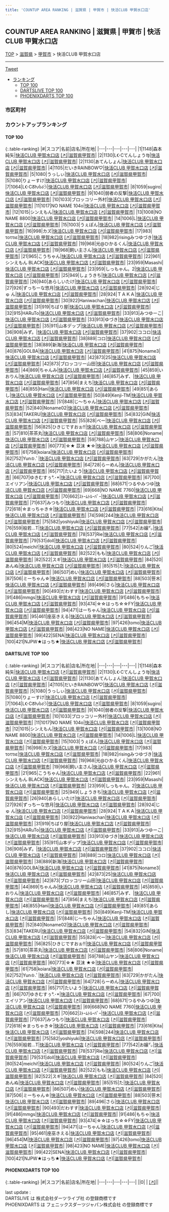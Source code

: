 ```yaml
---
title: 'COUNTUP AREA RANKING | 滋賀県 | 甲賀市 | 快活CLUB 甲賀水口店'
---
```

## COUNTUP AREA RANKING | 滋賀県 | 甲賀市 | 快活CLUB 甲賀水口店

[TOP](/darts/rank/) > [滋賀県](/darts/rank/滋賀県/) > [甲賀市](/darts/rank/滋賀県/甲賀市/) > 快活CLUB 甲賀水口店

___

<a href="https://twitter.com/share?ref_src=twsrc%5Etfw" data-text="COUNTUP AREA RANKING | 滋賀県甲賀市快活CLUB 甲賀水口店" class="twitter-share-button" data-hashtags="DARTSLIVE,PHOENIXDARTS,darts,ダーツ" data-show-count="false">Tweet</a>

* [ランキング](#カウントアップランキング)
    * [TOP 100](#top-100)
    * [DARTSLIVE TOP 100](#dartslive-top-100)
    * [PHOENIXDARTS TOP 100](#phoenixdarts-top-100)

### 市区町村

<ul>

</ul>

### カウントアップランキング

#### TOP 100



{:.table-ranking}
|#|スコア|名前|店名|所在地|
|---|---|---|---|---|
|1|1148|<span class="rank-name-dl">森本 純矢</span>|<a href="/darts/rank/shops/da7310be8f30c87d790ab824ce8730e5.html">快活CLUB 甲賀水口店</a> <a href="https://search.dartslive.com/jp/shop/da7310be8f30c87d790ab824ce8730e5">[↗]</a>|<a href="/darts/rank/滋賀県/甲賀市">滋賀県甲賀市</a>|
|2|1130|<span class="rank-name-dl">L☪Cてんしょう♍</span>|<a href="/darts/rank/shops/da7310be8f30c87d790ab824ce8730e5.html">快活CLUB 甲賀水口店</a> <a href="https://search.dartslive.com/jp/shop/da7310be8f30c87d790ab824ce8730e5">[↗]</a>|<a href="/darts/rank/滋賀県/甲賀市">滋賀県甲賀市</a>|
|2|1130|<span class="rank-name-dl">あてんしょん</span>|<a href="/darts/rank/shops/da7310be8f30c87d790ab824ce8730e5.html">快活CLUB 甲賀水口店</a> <a href="https://search.dartslive.com/jp/shop/da7310be8f30c87d790ab824ce8730e5">[↗]</a>|<a href="/darts/rank/滋賀県/甲賀市">滋賀県甲賀市</a>|
|4|1105|<span class="rank-name-dl">だいきRAINBOW♡</span>|<a href="/darts/rank/shops/da7310be8f30c87d790ab824ce8730e5.html">快活CLUB 甲賀水口店</a> <a href="https://search.dartslive.com/jp/shop/da7310be8f30c87d790ab824ce8730e5">[↗]</a>|<a href="/darts/rank/滋賀県/甲賀市">滋賀県甲賀市</a>|
|5|1080|<span class="rank-name-dl">うっしぃ</span>|<a href="/darts/rank/shops/da7310be8f30c87d790ab824ce8730e5.html">快活CLUB 甲賀水口店</a> <a href="https://search.dartslive.com/jp/shop/da7310be8f30c87d790ab824ce8730e5">[↗]</a>|<a href="/darts/rank/滋賀県/甲賀市">滋賀県甲賀市</a>|
|5|1080|<span class="rank-name-dl">りょーすけ</span>|<a href="/darts/rank/shops/da7310be8f30c87d790ab824ce8730e5.html">快活CLUB 甲賀水口店</a> <a href="https://search.dartslive.com/jp/shop/da7310be8f30c87d790ab824ce8730e5">[↗]</a>|<a href="/darts/rank/滋賀県/甲賀市">滋賀県甲賀市</a>|
|7|1064|<span class="rank-name-dl">L☪Cᘔƕს꒭੭ੇ</span>|<a href="/darts/rank/shops/da7310be8f30c87d790ab824ce8730e5.html">快活CLUB 甲賀水口店</a> <a href="https://search.dartslive.com/jp/shop/da7310be8f30c87d790ab824ce8730e5">[↗]</a>|<a href="/darts/rank/滋賀県/甲賀市">滋賀県甲賀市</a>|
|8|1059|<span class="rank-name-dl">sugiro</span>|<a href="/darts/rank/shops/da7310be8f30c87d790ab824ce8730e5.html">快活CLUB 甲賀水口店</a> <a href="https://search.dartslive.com/jp/shop/da7310be8f30c87d790ab824ce8730e5">[↗]</a>|<a href="/darts/rank/滋賀県/甲賀市">滋賀県甲賀市</a>|
|9|1040|<span class="rank-name-dl">弱者の反撃</span>|<a href="/darts/rank/shops/da7310be8f30c87d790ab824ce8730e5.html">快活CLUB 甲賀水口店</a> <a href="https://search.dartslive.com/jp/shop/da7310be8f30c87d790ab824ce8730e5">[↗]</a>|<a href="/darts/rank/滋賀県/甲賀市">滋賀県甲賀市</a>|
|10|1033|<span class="rank-name-dl">ブロッコリー外村</span>|<a href="/darts/rank/shops/da7310be8f30c87d790ab824ce8730e5.html">快活CLUB 甲賀水口店</a> <a href="https://search.dartslive.com/jp/shop/da7310be8f30c87d790ab824ce8730e5">[↗]</a>|<a href="/darts/rank/滋賀県/甲賀市">滋賀県甲賀市</a>|
|11|1017|<span class="rank-name-dl">NO NAME 104o</span>|<a href="/darts/rank/shops/da7310be8f30c87d790ab824ce8730e5.html">快活CLUB 甲賀水口店</a> <a href="https://search.dartslive.com/jp/shop/da7310be8f30c87d790ab824ce8730e5">[↗]</a>|<a href="/darts/rank/滋賀県/甲賀市">滋賀県甲賀市</a>|
|12|1015|<span class="rank-name-dl">シンえもん</span>|<a href="/darts/rank/shops/da7310be8f30c87d790ab824ce8730e5.html">快活CLUB 甲賀水口店</a> <a href="https://search.dartslive.com/jp/shop/da7310be8f30c87d790ab824ce8730e5">[↗]</a>|<a href="/darts/rank/滋賀県/甲賀市">滋賀県甲賀市</a>|
|13|1008|<span class="rank-name-dl">NO NAME 8800</span>|<a href="/darts/rank/shops/da7310be8f30c87d790ab824ce8730e5.html">快活CLUB 甲賀水口店</a> <a href="https://search.dartslive.com/jp/shop/da7310be8f30c87d790ab824ce8730e5">[↗]</a>|<a href="/darts/rank/滋賀県/甲賀市">滋賀県甲賀市</a>|
|14|1006|<span class="rank-name-dl">L</span>|<a href="/darts/rank/shops/da7310be8f30c87d790ab824ce8730e5.html">快活CLUB 甲賀水口店</a> <a href="https://search.dartslive.com/jp/shop/da7310be8f30c87d790ab824ce8730e5">[↗]</a>|<a href="/darts/rank/滋賀県/甲賀市">滋賀県甲賀市</a>|
|15|1003|<span class="rank-name-dl">うぇぽん</span>|<a href="/darts/rank/shops/da7310be8f30c87d790ab824ce8730e5.html">快活CLUB 甲賀水口店</a> <a href="https://search.dartslive.com/jp/shop/da7310be8f30c87d790ab824ce8730e5">[↗]</a>|<a href="/darts/rank/滋賀県/甲賀市">滋賀県甲賀市</a>|
|16|998|<span class="rank-name-dl">カズ</span>|<a href="/darts/rank/shops/da7310be8f30c87d790ab824ce8730e5.html">快活CLUB 甲賀水口店</a> <a href="https://search.dartslive.com/jp/shop/da7310be8f30c87d790ab824ce8730e5">[↗]</a>|<a href="/darts/rank/滋賀県/甲賀市">滋賀県甲賀市</a>|
|17|983|<span class="rank-name-dl">τοττιε</span>|<a href="/darts/rank/shops/da7310be8f30c87d790ab824ce8730e5.html">快活CLUB 甲賀水口店</a> <a href="https://search.dartslive.com/jp/shop/da7310be8f30c87d790ab824ce8730e5">[↗]</a>|<a href="/darts/rank/滋賀県/甲賀市">滋賀県甲賀市</a>|
|18|982|<span class="rank-name-dl">risingみつゆづき</span>|<a href="/darts/rank/shops/da7310be8f30c87d790ab824ce8730e5.html">快活CLUB 甲賀水口店</a> <a href="https://search.dartslive.com/jp/shop/da7310be8f30c87d790ab824ce8730e5">[↗]</a>|<a href="/darts/rank/滋賀県/甲賀市">滋賀県甲賀市</a>|
|19|968|<span class="rank-name-dl">光@ひかるくん</span>|<a href="/darts/rank/shops/da7310be8f30c87d790ab824ce8730e5.html">快活CLUB 甲賀水口店</a> <a href="https://search.dartslive.com/jp/shop/da7310be8f30c87d790ab824ce8730e5">[↗]</a>|<a href="/darts/rank/滋賀県/甲賀市">滋賀県甲賀市</a>|
|19|968|<span class="rank-name-dl">飼い主さん</span>|<a href="/darts/rank/shops/da7310be8f30c87d790ab824ce8730e5.html">快活CLUB 甲賀水口店</a> <a href="https://search.dartslive.com/jp/shop/da7310be8f30c87d790ab824ce8730e5">[↗]</a>|<a href="/darts/rank/滋賀県/甲賀市">滋賀県甲賀市</a>|
|21|965|<span class="rank-name-dl">こうちゃん</span>|<a href="/darts/rank/shops/da7310be8f30c87d790ab824ce8730e5.html">快活CLUB 甲賀水口店</a> <a href="https://search.dartslive.com/jp/shop/da7310be8f30c87d790ab824ce8730e5">[↗]</a>|<a href="/darts/rank/滋賀県/甲賀市">滋賀県甲賀市</a>|
|22|961|<span class="rank-name-dl">シンえもん BLACK</span>|<a href="/darts/rank/shops/da7310be8f30c87d790ab824ce8730e5.html">快活CLUB 甲賀水口店</a> <a href="https://search.dartslive.com/jp/shop/da7310be8f30c87d790ab824ce8730e5">[↗]</a>|<a href="/darts/rank/滋賀県/甲賀市">滋賀県甲賀市</a>|
|23|959|<span class="rank-name-dl">Masashi</span>|<a href="/darts/rank/shops/da7310be8f30c87d790ab824ce8730e5.html">快活CLUB 甲賀水口店</a> <a href="https://search.dartslive.com/jp/shop/da7310be8f30c87d790ab824ce8730e5">[↗]</a>|<a href="/darts/rank/滋賀県/甲賀市">滋賀県甲賀市</a>|
|23|959|<span class="rank-name-dl">しっもゃん。2</span>|<a href="/darts/rank/shops/da7310be8f30c87d790ab824ce8730e5.html">快活CLUB 甲賀水口店</a> <a href="https://search.dartslive.com/jp/shop/da7310be8f30c87d790ab824ce8730e5">[↗]</a>|<a href="/darts/rank/滋賀県/甲賀市">滋賀県甲賀市</a>|
|25|949|<span class="rank-name-dl">しょうきち</span>|<a href="/darts/rank/shops/da7310be8f30c87d790ab824ce8730e5.html">快活CLUB 甲賀水口店</a> <a href="https://search.dartslive.com/jp/shop/da7310be8f30c87d790ab824ce8730e5">[↗]</a>|<a href="/darts/rank/滋賀県/甲賀市">滋賀県甲賀市</a>|
|26|940|<span class="rank-name-dl">あらしいたけ</span>|<a href="/darts/rank/shops/da7310be8f30c87d790ab824ce8730e5.html">快活CLUB 甲賀水口店</a> <a href="https://search.dartslive.com/jp/shop/da7310be8f30c87d790ab824ce8730e5">[↗]</a>|<a href="/darts/rank/滋賀県/甲賀市">滋賀県甲賀市</a>|
|27|926|<span class="rank-name-dl">ずっちーな悠月</span>|<a href="/darts/rank/shops/da7310be8f30c87d790ab824ce8730e5.html">快活CLUB 甲賀水口店</a> <a href="https://search.dartslive.com/jp/shop/da7310be8f30c87d790ab824ce8730e5">[↗]</a>|<a href="/darts/rank/滋賀県/甲賀市">滋賀県甲賀市</a>|
|28|924|<span class="rank-name-dl">じ ゅ ん</span>|<a href="/darts/rank/shops/da7310be8f30c87d790ab824ce8730e5.html">快活CLUB 甲賀水口店</a> <a href="https://search.dartslive.com/jp/shop/da7310be8f30c87d790ab824ce8730e5">[↗]</a>|<a href="/darts/rank/滋賀県/甲賀市">滋賀県甲賀市</a>|
|28|924|<span class="rank-name-dl">ＴＡＫＡ</span>|<a href="/darts/rank/shops/da7310be8f30c87d790ab824ce8730e5.html">快活CLUB 甲賀水口店</a> <a href="https://search.dartslive.com/jp/shop/da7310be8f30c87d790ab824ce8730e5">[↗]</a>|<a href="/darts/rank/滋賀県/甲賀市">滋賀県甲賀市</a>|
|30|922|<span class="rank-name-dl">Haniwachan</span>|<a href="/darts/rank/shops/da7310be8f30c87d790ab824ce8730e5.html">快活CLUB 甲賀水口店</a> <a href="https://search.dartslive.com/jp/shop/da7310be8f30c87d790ab824ce8730e5">[↗]</a>|<a href="/darts/rank/滋賀県/甲賀市">滋賀県甲賀市</a>|
|31|919|<span class="rank-name-dl">ちばり屋</span>|<a href="/darts/rank/shops/da7310be8f30c87d790ab824ce8730e5.html">快活CLUB 甲賀水口店</a> <a href="https://search.dartslive.com/jp/shop/da7310be8f30c87d790ab824ce8730e5">[↗]</a>|<a href="/darts/rank/滋賀県/甲賀市">滋賀県甲賀市</a>|
|32|915|<span class="rank-name-dl">HARuTo</span>|<a href="/darts/rank/shops/da7310be8f30c87d790ab824ce8730e5.html">快活CLUB 甲賀水口店</a> <a href="https://search.dartslive.com/jp/shop/da7310be8f30c87d790ab824ce8730e5">[↗]</a>|<a href="/darts/rank/滋賀県/甲賀市">滋賀県甲賀市</a>|
|33|913|<span class="rank-name-dl">みつゆーこ</span>|<a href="/darts/rank/shops/da7310be8f30c87d790ab824ce8730e5.html">快活CLUB 甲賀水口店</a> <a href="https://search.dartslive.com/jp/shop/da7310be8f30c87d790ab824ce8730e5">[↗]</a>|<a href="/darts/rank/滋賀県/甲賀市">滋賀県甲賀市</a>|
|33|913|<span class="rank-name-dl">ゆづき</span>|<a href="/darts/rank/shops/da7310be8f30c87d790ab824ce8730e5.html">快活CLUB 甲賀水口店</a> <a href="https://search.dartslive.com/jp/shop/da7310be8f30c87d790ab824ce8730e5">[↗]</a>|<a href="/darts/rank/滋賀県/甲賀市">滋賀県甲賀市</a>|
|35|911|<span class="rank-name-dl">山本デップ</span>|<a href="/darts/rank/shops/da7310be8f30c87d790ab824ce8730e5.html">快活CLUB 甲賀水口店</a> <a href="https://search.dartslive.com/jp/shop/da7310be8f30c87d790ab824ce8730e5">[↗]</a>|<a href="/darts/rank/滋賀県/甲賀市">滋賀県甲賀市</a>|
|36|908|<span class="rank-name-dl">みず。</span>|<a href="/darts/rank/shops/da7310be8f30c87d790ab824ce8730e5.html">快活CLUB 甲賀水口店</a> <a href="https://search.dartslive.com/jp/shop/da7310be8f30c87d790ab824ce8730e5">[↗]</a>|<a href="/darts/rank/滋賀県/甲賀市">滋賀県甲賀市</a>|
|37|902|<span class="rank-name-dl">ココロ</span>|<a href="/darts/rank/shops/da7310be8f30c87d790ab824ce8730e5.html">快活CLUB 甲賀水口店</a> <a href="https://search.dartslive.com/jp/shop/da7310be8f30c87d790ab824ce8730e5">[↗]</a>|<a href="/darts/rank/滋賀県/甲賀市">滋賀県甲賀市</a>|
|38|889|<span class="rank-name-dl">コロ</span>|<a href="/darts/rank/shops/da7310be8f30c87d790ab824ce8730e5.html">快活CLUB 甲賀水口店</a> <a href="https://search.dartslive.com/jp/shop/da7310be8f30c87d790ab824ce8730e5">[↗]</a>|<a href="/darts/rank/滋賀県/甲賀市">滋賀県甲賀市</a>|
|38|889|<span class="rank-name-dl">新海</span>|<a href="/darts/rank/shops/da7310be8f30c87d790ab824ce8730e5.html">快活CLUB 甲賀水口店</a> <a href="https://search.dartslive.com/jp/shop/da7310be8f30c87d790ab824ce8730e5">[↗]</a>|<a href="/darts/rank/滋賀県/甲賀市">滋賀県甲賀市</a>|
|40|876|<span class="rank-name-dl">GOLBA</span>|<a href="/darts/rank/shops/da7310be8f30c87d790ab824ce8730e5.html">快活CLUB 甲賀水口店</a> <a href="https://search.dartslive.com/jp/shop/da7310be8f30c87d790ab824ce8730e5">[↗]</a>|<a href="/darts/rank/滋賀県/甲賀市">滋賀県甲賀市</a>|
|41|875|<span class="rank-name-dl">Noname3</span>|<a href="/darts/rank/shops/da7310be8f30c87d790ab824ce8730e5.html">快活CLUB 甲賀水口店</a> <a href="https://search.dartslive.com/jp/shop/da7310be8f30c87d790ab824ce8730e5">[↗]</a>|<a href="/darts/rank/滋賀県/甲賀市">滋賀県甲賀市</a>|
|42|873|<span class="rank-name-dl">25</span>|<a href="/darts/rank/shops/da7310be8f30c87d790ab824ce8730e5.html">快活CLUB 甲賀水口店</a> <a href="https://search.dartslive.com/jp/shop/da7310be8f30c87d790ab824ce8730e5">[↗]</a>|<a href="/darts/rank/滋賀県/甲賀市">滋賀県甲賀市</a>|
|42|873|<span class="rank-name-dl">ブロッコリー山田</span>|<a href="/darts/rank/shops/da7310be8f30c87d790ab824ce8730e5.html">快活CLUB 甲賀水口店</a> <a href="https://search.dartslive.com/jp/shop/da7310be8f30c87d790ab824ce8730e5">[↗]</a>|<a href="/darts/rank/滋賀県/甲賀市">滋賀県甲賀市</a>|
|44|869|<span class="rank-name-dl">ちゃんみ</span>|<a href="/darts/rank/shops/da7310be8f30c87d790ab824ce8730e5.html">快活CLUB 甲賀水口店</a> <a href="https://search.dartslive.com/jp/shop/da7310be8f30c87d790ab824ce8730e5">[↗]</a>|<a href="/darts/rank/滋賀県/甲賀市">滋賀県甲賀市</a>|
|45|859|<span class="rank-name-dl">いおりん</span>|<a href="/darts/rank/shops/da7310be8f30c87d790ab824ce8730e5.html">快活CLUB 甲賀水口店</a> <a href="https://search.dartslive.com/jp/shop/da7310be8f30c87d790ab824ce8730e5">[↗]</a>|<a href="/darts/rank/滋賀県/甲賀市">滋賀県甲賀市</a>|
|46|857|<span class="rank-name-dl">みず、</span>|<a href="/darts/rank/shops/da7310be8f30c87d790ab824ce8730e5.html">快活CLUB 甲賀水口店</a> <a href="https://search.dartslive.com/jp/shop/da7310be8f30c87d790ab824ce8730e5">[↗]</a>|<a href="/darts/rank/滋賀県/甲賀市">滋賀県甲賀市</a>|
|47|856|<span class="rank-name-dl">まえち</span>|<a href="/darts/rank/shops/da7310be8f30c87d790ab824ce8730e5.html">快活CLUB 甲賀水口店</a> <a href="https://search.dartslive.com/jp/shop/da7310be8f30c87d790ab824ce8730e5">[↗]</a>|<a href="/darts/rank/滋賀県/甲賀市">滋賀県甲賀市</a>|
|48|855|<span class="rank-name-dl">Hani</span>|<a href="/darts/rank/shops/da7310be8f30c87d790ab824ce8730e5.html">快活CLUB 甲賀水口店</a> <a href="https://search.dartslive.com/jp/shop/da7310be8f30c87d790ab824ce8730e5">[↗]</a>|<a href="/darts/rank/滋賀県/甲賀市">滋賀県甲賀市</a>|
|49|851|<span class="rank-name-dl">あらし</span>|<a href="/darts/rank/shops/da7310be8f30c87d790ab824ce8730e5.html">快活CLUB 甲賀水口店</a> <a href="https://search.dartslive.com/jp/shop/da7310be8f30c87d790ab824ce8730e5">[↗]</a>|<a href="/darts/rank/滋賀県/甲賀市">滋賀県甲賀市</a>|
|50|849|<span class="rank-name-dl">Kenji-TM</span>|<a href="/darts/rank/shops/da7310be8f30c87d790ab824ce8730e5.html">快活CLUB 甲賀水口店</a> <a href="https://search.dartslive.com/jp/shop/da7310be8f30c87d790ab824ce8730e5">[↗]</a>|<a href="/darts/rank/滋賀県/甲賀市">滋賀県甲賀市</a>|
|51|848|<span class="rank-name-dl">じ〜ちゃん</span>|<a href="/darts/rank/shops/da7310be8f30c87d790ab824ce8730e5.html">快活CLUB 甲賀水口店</a> <a href="https://search.dartslive.com/jp/shop/da7310be8f30c87d790ab824ce8730e5">[↗]</a>|<a href="/darts/rank/滋賀県/甲賀市">滋賀県甲賀市</a>|
|52|840|<span class="rank-name-dl">Noname02</span>|<a href="/darts/rank/shops/da7310be8f30c87d790ab824ce8730e5.html">快活CLUB 甲賀水口店</a> <a href="https://search.dartslive.com/jp/shop/da7310be8f30c87d790ab824ce8730e5">[↗]</a>|<a href="/darts/rank/滋賀県/甲賀市">滋賀県甲賀市</a>|
|53|834|<span class="rank-name-dl">TAKERU</span>|<a href="/darts/rank/shops/da7310be8f30c87d790ab824ce8730e5.html">快活CLUB 甲賀水口店</a> <a href="https://search.dartslive.com/jp/shop/da7310be8f30c87d790ab824ce8730e5">[↗]</a>|<a href="/darts/rank/滋賀県/甲賀市">滋賀県甲賀市</a>|
|54|832|<span class="rank-name-dl">GiN</span>|<a href="/darts/rank/shops/da7310be8f30c87d790ab824ce8730e5.html">快活CLUB 甲賀水口店</a> <a href="https://search.dartslive.com/jp/shop/da7310be8f30c87d790ab824ce8730e5">[↗]</a>|<a href="/darts/rank/滋賀県/甲賀市">滋賀県甲賀市</a>|
|55|828|<span class="rank-name-dl">べー</span>|<a href="/darts/rank/shops/da7310be8f30c87d790ab824ce8730e5.html">快活CLUB 甲賀水口店</a> <a href="https://search.dartslive.com/jp/shop/da7310be8f30c87d790ab824ce8730e5">[↗]</a>|<a href="/darts/rank/滋賀県/甲賀市">滋賀県甲賀市</a>|
|56|825|<span class="rank-name-dl">ひきじですおぉ!!</span>|<a href="/darts/rank/shops/da7310be8f30c87d790ab824ce8730e5.html">快活CLUB 甲賀水口店</a> <a href="https://search.dartslive.com/jp/shop/da7310be8f30c87d790ab824ce8730e5">[↗]</a>|<a href="/darts/rank/滋賀県/甲賀市">滋賀県甲賀市</a>|
|57|810|<span class="rank-name-dl">茶茶丸</span>|<a href="/darts/rank/shops/da7310be8f30c87d790ab824ce8730e5.html">快活CLUB 甲賀水口店</a> <a href="https://search.dartslive.com/jp/shop/da7310be8f30c87d790ab824ce8730e5">[↗]</a>|<a href="/darts/rank/滋賀県/甲賀市">滋賀県甲賀市</a>|
|58|806|<span class="rank-name-dl">Noname</span>|<a href="/darts/rank/shops/da7310be8f30c87d790ab824ce8730e5.html">快活CLUB 甲賀水口店</a> <a href="https://search.dartslive.com/jp/shop/da7310be8f30c87d790ab824ce8730e5">[↗]</a>|<a href="/darts/rank/滋賀県/甲賀市">滋賀県甲賀市</a>|
|59|788|<span class="rank-name-dl">山ヤン</span>|<a href="/darts/rank/shops/da7310be8f30c87d790ab824ce8730e5.html">快活CLUB 甲賀水口店</a> <a href="https://search.dartslive.com/jp/shop/da7310be8f30c87d790ab824ce8730e5">[↗]</a>|<a href="/darts/rank/滋賀県/甲賀市">滋賀県甲賀市</a>|
|60|773|<span class="rank-name-dl">☆★ 苡沫 ★☆</span>|<a href="/darts/rank/shops/da7310be8f30c87d790ab824ce8730e5.html">快活CLUB 甲賀水口店</a> <a href="https://search.dartslive.com/jp/shop/da7310be8f30c87d790ab824ce8730e5">[↗]</a>|<a href="/darts/rank/滋賀県/甲賀市">滋賀県甲賀市</a>|
|61|758|<span class="rank-name-dl">koiara</span>|<a href="/darts/rank/shops/da7310be8f30c87d790ab824ce8730e5.html">快活CLUB 甲賀水口店</a> <a href="https://search.dartslive.com/jp/shop/da7310be8f30c87d790ab824ce8730e5">[↗]</a>|<a href="/darts/rank/滋賀県/甲賀市">滋賀県甲賀市</a>|
|62|752|<span class="rank-name-dl">Yun♔.ﾟ</span>|<a href="/darts/rank/shops/da7310be8f30c87d790ab824ce8730e5.html">快活CLUB 甲賀水口店</a> <a href="https://search.dartslive.com/jp/shop/da7310be8f30c87d790ab824ce8730e5">[↗]</a>|<a href="/darts/rank/滋賀県/甲賀市">滋賀県甲賀市</a>|
|63|729|<span class="rank-name-dl">かがたん</span>|<a href="/darts/rank/shops/da7310be8f30c87d790ab824ce8730e5.html">快活CLUB 甲賀水口店</a> <a href="https://search.dartslive.com/jp/shop/da7310be8f30c87d790ab824ce8730e5">[↗]</a>|<a href="/darts/rank/滋賀県/甲賀市">滋賀県甲賀市</a>|
|64|728|<span class="rank-name-dl">らーめん</span>|<a href="/darts/rank/shops/da7310be8f30c87d790ab824ce8730e5.html">快活CLUB 甲賀水口店</a> <a href="https://search.dartslive.com/jp/shop/da7310be8f30c87d790ab824ce8730e5">[↗]</a>|<a href="/darts/rank/滋賀県/甲賀市">滋賀県甲賀市</a>|
|65|717|<span class="rank-name-dl">たいよう</span>|<a href="/darts/rank/shops/da7310be8f30c87d790ab824ce8730e5.html">快活CLUB 甲賀水口店</a> <a href="https://search.dartslive.com/jp/shop/da7310be8f30c87d790ab824ce8730e5">[↗]</a>|<a href="/darts/rank/滋賀県/甲賀市">滋賀県甲賀市</a>|
|66|707|<span class="rank-name-dl">ゆきむすぅ°.･*</span>|<a href="/darts/rank/shops/da7310be8f30c87d790ab824ce8730e5.html">快活CLUB 甲賀水口店</a> <a href="https://search.dartslive.com/jp/shop/da7310be8f30c87d790ab824ce8730e5">[↗]</a>|<a href="/darts/rank/滋賀県/甲賀市">滋賀県甲賀市</a>|
|67|700|<span class="rank-name-dl">エイリアン</span>|<a href="/darts/rank/shops/da7310be8f30c87d790ab824ce8730e5.html">快活CLUB 甲賀水口店</a> <a href="https://search.dartslive.com/jp/shop/da7310be8f30c87d790ab824ce8730e5">[↗]</a>|<a href="/darts/rank/滋賀県/甲賀市">滋賀県甲賀市</a>|
|68|671|<span class="rank-name-dl">つるやみつゆ</span>|<a href="/darts/rank/shops/da7310be8f30c87d790ab824ce8730e5.html">快活CLUB 甲賀水口店</a> <a href="https://search.dartslive.com/jp/shop/da7310be8f30c87d790ab824ce8730e5">[↗]</a>|<a href="/darts/rank/滋賀県/甲賀市">滋賀県甲賀市</a>|
|69|668|<span class="rank-name-dl">NO NAME 7760</span>|<a href="/darts/rank/shops/da7310be8f30c87d790ab824ce8730e5.html">快活CLUB 甲賀水口店</a> <a href="https://search.dartslive.com/jp/shop/da7310be8f30c87d790ab824ce8730e5">[↗]</a>|<a href="/darts/rank/滋賀県/甲賀市">滋賀県甲賀市</a>|
|70|662|<span class="rank-name-dl">ｽﾄｰﾑﾄﾙｰﾊﾟｰ</span>|<a href="/darts/rank/shops/da7310be8f30c87d790ab824ce8730e5.html">快活CLUB 甲賀水口店</a> <a href="https://search.dartslive.com/jp/shop/da7310be8f30c87d790ab824ce8730e5">[↗]</a>|<a href="/darts/rank/滋賀県/甲賀市">滋賀県甲賀市</a>|
|71|637|<span class="rank-name-dl">みつもり</span>|<a href="/darts/rank/shops/da7310be8f30c87d790ab824ce8730e5.html">快活CLUB 甲賀水口店</a> <a href="https://search.dartslive.com/jp/shop/da7310be8f30c87d790ab824ce8730e5">[↗]</a>|<a href="/darts/rank/滋賀県/甲賀市">滋賀県甲賀市</a>|
|72|618|<span class="rank-name-dl">☆まっちゃき☆</span>|<a href="/darts/rank/shops/da7310be8f30c87d790ab824ce8730e5.html">快活CLUB 甲賀水口店</a> <a href="https://search.dartslive.com/jp/shop/da7310be8f30c87d790ab824ce8730e5">[↗]</a>|<a href="/darts/rank/滋賀県/甲賀市">滋賀県甲賀市</a>|
|73|616|<span class="rank-name-dl">Kita</span>|<a href="/darts/rank/shops/da7310be8f30c87d790ab824ce8730e5.html">快活CLUB 甲賀水口店</a> <a href="https://search.dartslive.com/jp/shop/da7310be8f30c87d790ab824ce8730e5">[↗]</a>|<a href="/darts/rank/滋賀県/甲賀市">滋賀県甲賀市</a>|
|74|598|<span class="rank-name-dl">244</span>|<a href="/darts/rank/shops/da7310be8f30c87d790ab824ce8730e5.html">快活CLUB 甲賀水口店</a> <a href="https://search.dartslive.com/jp/shop/da7310be8f30c87d790ab824ce8730e5">[↗]</a>|<a href="/darts/rank/滋賀県/甲賀市">滋賀県甲賀市</a>|
|75|582|<span class="rank-name-dl">yoshiyuki</span>|<a href="/darts/rank/shops/da7310be8f30c87d790ab824ce8730e5.html">快活CLUB 甲賀水口店</a> <a href="https://search.dartslive.com/jp/shop/da7310be8f30c87d790ab824ce8730e5">[↗]</a>|<a href="/darts/rank/滋賀県/甲賀市">滋賀県甲賀市</a>|
|76|559|<span class="rank-name-dl">般若…T</span>|<a href="/darts/rank/shops/da7310be8f30c87d790ab824ce8730e5.html">快活CLUB 甲賀水口店</a> <a href="https://search.dartslive.com/jp/shop/da7310be8f30c87d790ab824ce8730e5">[↗]</a>|<a href="/darts/rank/滋賀県/甲賀市">滋賀県甲賀市</a>|
|77|542|<span class="rank-name-dl">お嬢㌥</span>|<a href="/darts/rank/shops/da7310be8f30c87d790ab824ce8730e5.html">快活CLUB 甲賀水口店</a> <a href="https://search.dartslive.com/jp/shop/da7310be8f30c87d790ab824ce8730e5">[↗]</a>|<a href="/darts/rank/滋賀県/甲賀市">滋賀県甲賀市</a>|
|78|537|<span class="rank-name-dl">Rie</span>|<a href="/darts/rank/shops/da7310be8f30c87d790ab824ce8730e5.html">快活CLUB 甲賀水口店</a> <a href="https://search.dartslive.com/jp/shop/da7310be8f30c87d790ab824ce8730e5">[↗]</a>|<a href="/darts/rank/滋賀県/甲賀市">滋賀県甲賀市</a>|
|79|531|<span class="rank-name-dl">doll</span>|<a href="/darts/rank/shops/da7310be8f30c87d790ab824ce8730e5.html">快活CLUB 甲賀水口店</a> <a href="https://search.dartslive.com/jp/shop/da7310be8f30c87d790ab824ce8730e5">[↗]</a>|<a href="/darts/rank/滋賀県/甲賀市">滋賀県甲賀市</a>|
|80|524|<span class="rank-name-dl">meichi!</span>|<a href="/darts/rank/shops/da7310be8f30c87d790ab824ce8730e5.html">快活CLUB 甲賀水口店</a> <a href="https://search.dartslive.com/jp/shop/da7310be8f30c87d790ab824ce8730e5">[↗]</a>|<a href="/darts/rank/滋賀県/甲賀市">滋賀県甲賀市</a>|
|80|524|<span class="rank-name-dl">りんご</span>|<a href="/darts/rank/shops/da7310be8f30c87d790ab824ce8730e5.html">快活CLUB 甲賀水口店</a> <a href="https://search.dartslive.com/jp/shop/da7310be8f30c87d790ab824ce8730e5">[↗]</a>|<a href="/darts/rank/滋賀県/甲賀市">滋賀県甲賀市</a>|
|82|522|<span class="rank-name-dl">もも</span>|<a href="/darts/rank/shops/da7310be8f30c87d790ab824ce8730e5.html">快活CLUB 甲賀水口店</a> <a href="https://search.dartslive.com/jp/shop/da7310be8f30c87d790ab824ce8730e5">[↗]</a>|<a href="/darts/rank/滋賀県/甲賀市">滋賀県甲賀市</a>|
|82|522|<span class="rank-name-dl">スギ</span>|<a href="/darts/rank/shops/da7310be8f30c87d790ab824ce8730e5.html">快活CLUB 甲賀水口店</a> <a href="https://search.dartslive.com/jp/shop/da7310be8f30c87d790ab824ce8730e5">[↗]</a>|<a href="/darts/rank/滋賀県/甲賀市">滋賀県甲賀市</a>|
|84|520|<span class="rank-name-dl">あんぬ</span>|<a href="/darts/rank/shops/da7310be8f30c87d790ab824ce8730e5.html">快活CLUB 甲賀水口店</a> <a href="https://search.dartslive.com/jp/shop/da7310be8f30c87d790ab824ce8730e5">[↗]</a>|<a href="/darts/rank/滋賀県/甲賀市">滋賀県甲賀市</a>|
|85|515|<span class="rank-name-dl">た</span>|<a href="/darts/rank/shops/da7310be8f30c87d790ab824ce8730e5.html">快活CLUB 甲賀水口店</a> <a href="https://search.dartslive.com/jp/shop/da7310be8f30c87d790ab824ce8730e5">[↗]</a>|<a href="/darts/rank/滋賀県/甲賀市">滋賀県甲賀市</a>|
|86|507|<span class="rank-name-dl">めい</span>|<a href="/darts/rank/shops/da7310be8f30c87d790ab824ce8730e5.html">快活CLUB 甲賀水口店</a> <a href="https://search.dartslive.com/jp/shop/da7310be8f30c87d790ab824ce8730e5">[↗]</a>|<a href="/darts/rank/滋賀県/甲賀市">滋賀県甲賀市</a>|
|87|506|<span class="rank-name-dl">ミーちゃん☆</span>|<a href="/darts/rank/shops/da7310be8f30c87d790ab824ce8730e5.html">快活CLUB 甲賀水口店</a> <a href="https://search.dartslive.com/jp/shop/da7310be8f30c87d790ab824ce8730e5">[↗]</a>|<a href="/darts/rank/滋賀県/甲賀市">滋賀県甲賀市</a>|
|88|503|<span class="rank-name-dl">笹木</span>|<a href="/darts/rank/shops/da7310be8f30c87d790ab824ce8730e5.html">快活CLUB 甲賀水口店</a> <a href="https://search.dartslive.com/jp/shop/da7310be8f30c87d790ab824ce8730e5">[↗]</a>|<a href="/darts/rank/滋賀県/甲賀市">滋賀県甲賀市</a>|
|89|496|<span class="rank-name-dl">さら</span>|<a href="/darts/rank/shops/da7310be8f30c87d790ab824ce8730e5.html">快活CLUB 甲賀水口店</a> <a href="https://search.dartslive.com/jp/shop/da7310be8f30c87d790ab824ce8730e5">[↗]</a>|<a href="/darts/rank/滋賀県/甲賀市">滋賀県甲賀市</a>|
|90|493|<span class="rank-name-dl">だわすす</span>|<a href="/darts/rank/shops/da7310be8f30c87d790ab824ce8730e5.html">快活CLUB 甲賀水口店</a> <a href="https://search.dartslive.com/jp/shop/da7310be8f30c87d790ab824ce8730e5">[↗]</a>|<a href="/darts/rank/滋賀県/甲賀市">滋賀県甲賀市</a>|
|91|486|<span class="rank-name-dl">mmgs</span>|<a href="/darts/rank/shops/da7310be8f30c87d790ab824ce8730e5.html">快活CLUB 甲賀水口店</a> <a href="https://search.dartslive.com/jp/shop/da7310be8f30c87d790ab824ce8730e5">[↗]</a>|<a href="/darts/rank/滋賀県/甲賀市">滋賀県甲賀市</a>|
|91|486|<span class="rank-name-dl">もちゃ</span>|<a href="/darts/rank/shops/da7310be8f30c87d790ab824ce8730e5.html">快活CLUB 甲賀水口店</a> <a href="https://search.dartslive.com/jp/shop/da7310be8f30c87d790ab824ce8730e5">[↗]</a>|<a href="/darts/rank/滋賀県/甲賀市">滋賀県甲賀市</a>|
|93|474|<span class="rank-name-dl">☆☆はっち☆☆FY</span>|<a href="/darts/rank/shops/da7310be8f30c87d790ab824ce8730e5.html">快活CLUB 甲賀水口店</a> <a href="https://search.dartslive.com/jp/shop/da7310be8f30c87d790ab824ce8730e5">[↗]</a>|<a href="/darts/rank/滋賀県/甲賀市">滋賀県甲賀市</a>|
|94|471|<span class="rank-name-dl">はーちゃん</span>|<a href="/darts/rank/shops/da7310be8f30c87d790ab824ce8730e5.html">快活CLUB 甲賀水口店</a> <a href="https://search.dartslive.com/jp/shop/da7310be8f30c87d790ab824ce8730e5">[↗]</a>|<a href="/darts/rank/滋賀県/甲賀市">滋賀県甲賀市</a>|
|95|461|<span class="rank-name-dl">座巫きえる</span>|<a href="/darts/rank/shops/da7310be8f30c87d790ab824ce8730e5.html">快活CLUB 甲賀水口店</a> <a href="https://search.dartslive.com/jp/shop/da7310be8f30c87d790ab824ce8730e5">[↗]</a>|<a href="/darts/rank/滋賀県/甲賀市">滋賀県甲賀市</a>|
|96|454|<span class="rank-name-dl">M</span>|<a href="/darts/rank/shops/da7310be8f30c87d790ab824ce8730e5.html">快活CLUB 甲賀水口店</a> <a href="https://search.dartslive.com/jp/shop/da7310be8f30c87d790ab824ce8730e5">[↗]</a>|<a href="/darts/rank/滋賀県/甲賀市">滋賀県甲賀市</a>|
|97|426|<span class="rank-name-dl">tomo</span>|<a href="/darts/rank/shops/da7310be8f30c87d790ab824ce8730e5.html">快活CLUB 甲賀水口店</a> <a href="https://search.dartslive.com/jp/shop/da7310be8f30c87d790ab824ce8730e5">[↗]</a>|<a href="/darts/rank/滋賀県/甲賀市">滋賀県甲賀市</a>|
|98|423|<span class="rank-name-dl">NO NAME</span>|<a href="/darts/rank/shops/da7310be8f30c87d790ab824ce8730e5.html">快活CLUB 甲賀水口店</a> <a href="https://search.dartslive.com/jp/shop/da7310be8f30c87d790ab824ce8730e5">[↗]</a>|<a href="/darts/rank/滋賀県/甲賀市">滋賀県甲賀市</a>|
|99|422|<span class="rank-name-dl">SENA</span>|<a href="/darts/rank/shops/da7310be8f30c87d790ab824ce8730e5.html">快活CLUB 甲賀水口店</a> <a href="https://search.dartslive.com/jp/shop/da7310be8f30c87d790ab824ce8730e5">[↗]</a>|<a href="/darts/rank/滋賀県/甲賀市">滋賀県甲賀市</a>|
|100|421|<span class="rank-name-dl">NJPW★はっち★</span>|<a href="/darts/rank/shops/da7310be8f30c87d790ab824ce8730e5.html">快活CLUB 甲賀水口店</a> <a href="https://search.dartslive.com/jp/shop/da7310be8f30c87d790ab824ce8730e5">[↗]</a>|<a href="/darts/rank/滋賀県/甲賀市">滋賀県甲賀市</a>|


#### DARTSLIVE TOP 100



{:.table-ranking}
|#|スコア|名前|店名|所在地|
|---|---|---|---|---|
|1|1148|<span class="rank-name-dl">森本 純矢</span>|<a href="/darts/rank/shops/da7310be8f30c87d790ab824ce8730e5.html">快活CLUB 甲賀水口店</a> <a href="https://search.dartslive.com/jp/shop/da7310be8f30c87d790ab824ce8730e5">[↗]</a>|<a href="/darts/rank/滋賀県/甲賀市">滋賀県甲賀市</a>|
|2|1130|<span class="rank-name-dl">L☪Cてんしょう♍</span>|<a href="/darts/rank/shops/da7310be8f30c87d790ab824ce8730e5.html">快活CLUB 甲賀水口店</a> <a href="https://search.dartslive.com/jp/shop/da7310be8f30c87d790ab824ce8730e5">[↗]</a>|<a href="/darts/rank/滋賀県/甲賀市">滋賀県甲賀市</a>|
|2|1130|<span class="rank-name-dl">あてんしょん</span>|<a href="/darts/rank/shops/da7310be8f30c87d790ab824ce8730e5.html">快活CLUB 甲賀水口店</a> <a href="https://search.dartslive.com/jp/shop/da7310be8f30c87d790ab824ce8730e5">[↗]</a>|<a href="/darts/rank/滋賀県/甲賀市">滋賀県甲賀市</a>|
|4|1105|<span class="rank-name-dl">だいきRAINBOW♡</span>|<a href="/darts/rank/shops/da7310be8f30c87d790ab824ce8730e5.html">快活CLUB 甲賀水口店</a> <a href="https://search.dartslive.com/jp/shop/da7310be8f30c87d790ab824ce8730e5">[↗]</a>|<a href="/darts/rank/滋賀県/甲賀市">滋賀県甲賀市</a>|
|5|1080|<span class="rank-name-dl">うっしぃ</span>|<a href="/darts/rank/shops/da7310be8f30c87d790ab824ce8730e5.html">快活CLUB 甲賀水口店</a> <a href="https://search.dartslive.com/jp/shop/da7310be8f30c87d790ab824ce8730e5">[↗]</a>|<a href="/darts/rank/滋賀県/甲賀市">滋賀県甲賀市</a>|
|5|1080|<span class="rank-name-dl">りょーすけ</span>|<a href="/darts/rank/shops/da7310be8f30c87d790ab824ce8730e5.html">快活CLUB 甲賀水口店</a> <a href="https://search.dartslive.com/jp/shop/da7310be8f30c87d790ab824ce8730e5">[↗]</a>|<a href="/darts/rank/滋賀県/甲賀市">滋賀県甲賀市</a>|
|7|1064|<span class="rank-name-dl">L☪Cᘔƕს꒭੭ੇ</span>|<a href="/darts/rank/shops/da7310be8f30c87d790ab824ce8730e5.html">快活CLUB 甲賀水口店</a> <a href="https://search.dartslive.com/jp/shop/da7310be8f30c87d790ab824ce8730e5">[↗]</a>|<a href="/darts/rank/滋賀県/甲賀市">滋賀県甲賀市</a>|
|8|1059|<span class="rank-name-dl">sugiro</span>|<a href="/darts/rank/shops/da7310be8f30c87d790ab824ce8730e5.html">快活CLUB 甲賀水口店</a> <a href="https://search.dartslive.com/jp/shop/da7310be8f30c87d790ab824ce8730e5">[↗]</a>|<a href="/darts/rank/滋賀県/甲賀市">滋賀県甲賀市</a>|
|9|1040|<span class="rank-name-dl">弱者の反撃</span>|<a href="/darts/rank/shops/da7310be8f30c87d790ab824ce8730e5.html">快活CLUB 甲賀水口店</a> <a href="https://search.dartslive.com/jp/shop/da7310be8f30c87d790ab824ce8730e5">[↗]</a>|<a href="/darts/rank/滋賀県/甲賀市">滋賀県甲賀市</a>|
|10|1033|<span class="rank-name-dl">ブロッコリー外村</span>|<a href="/darts/rank/shops/da7310be8f30c87d790ab824ce8730e5.html">快活CLUB 甲賀水口店</a> <a href="https://search.dartslive.com/jp/shop/da7310be8f30c87d790ab824ce8730e5">[↗]</a>|<a href="/darts/rank/滋賀県/甲賀市">滋賀県甲賀市</a>|
|11|1017|<span class="rank-name-dl">NO NAME 104o</span>|<a href="/darts/rank/shops/da7310be8f30c87d790ab824ce8730e5.html">快活CLUB 甲賀水口店</a> <a href="https://search.dartslive.com/jp/shop/da7310be8f30c87d790ab824ce8730e5">[↗]</a>|<a href="/darts/rank/滋賀県/甲賀市">滋賀県甲賀市</a>|
|12|1015|<span class="rank-name-dl">シンえもん</span>|<a href="/darts/rank/shops/da7310be8f30c87d790ab824ce8730e5.html">快活CLUB 甲賀水口店</a> <a href="https://search.dartslive.com/jp/shop/da7310be8f30c87d790ab824ce8730e5">[↗]</a>|<a href="/darts/rank/滋賀県/甲賀市">滋賀県甲賀市</a>|
|13|1008|<span class="rank-name-dl">NO NAME 8800</span>|<a href="/darts/rank/shops/da7310be8f30c87d790ab824ce8730e5.html">快活CLUB 甲賀水口店</a> <a href="https://search.dartslive.com/jp/shop/da7310be8f30c87d790ab824ce8730e5">[↗]</a>|<a href="/darts/rank/滋賀県/甲賀市">滋賀県甲賀市</a>|
|14|1006|<span class="rank-name-dl">L</span>|<a href="/darts/rank/shops/da7310be8f30c87d790ab824ce8730e5.html">快活CLUB 甲賀水口店</a> <a href="https://search.dartslive.com/jp/shop/da7310be8f30c87d790ab824ce8730e5">[↗]</a>|<a href="/darts/rank/滋賀県/甲賀市">滋賀県甲賀市</a>|
|15|1003|<span class="rank-name-dl">うぇぽん</span>|<a href="/darts/rank/shops/da7310be8f30c87d790ab824ce8730e5.html">快活CLUB 甲賀水口店</a> <a href="https://search.dartslive.com/jp/shop/da7310be8f30c87d790ab824ce8730e5">[↗]</a>|<a href="/darts/rank/滋賀県/甲賀市">滋賀県甲賀市</a>|
|16|998|<span class="rank-name-dl">カズ</span>|<a href="/darts/rank/shops/da7310be8f30c87d790ab824ce8730e5.html">快活CLUB 甲賀水口店</a> <a href="https://search.dartslive.com/jp/shop/da7310be8f30c87d790ab824ce8730e5">[↗]</a>|<a href="/darts/rank/滋賀県/甲賀市">滋賀県甲賀市</a>|
|17|983|<span class="rank-name-dl">τοττιε</span>|<a href="/darts/rank/shops/da7310be8f30c87d790ab824ce8730e5.html">快活CLUB 甲賀水口店</a> <a href="https://search.dartslive.com/jp/shop/da7310be8f30c87d790ab824ce8730e5">[↗]</a>|<a href="/darts/rank/滋賀県/甲賀市">滋賀県甲賀市</a>|
|18|982|<span class="rank-name-dl">risingみつゆづき</span>|<a href="/darts/rank/shops/da7310be8f30c87d790ab824ce8730e5.html">快活CLUB 甲賀水口店</a> <a href="https://search.dartslive.com/jp/shop/da7310be8f30c87d790ab824ce8730e5">[↗]</a>|<a href="/darts/rank/滋賀県/甲賀市">滋賀県甲賀市</a>|
|19|968|<span class="rank-name-dl">光@ひかるくん</span>|<a href="/darts/rank/shops/da7310be8f30c87d790ab824ce8730e5.html">快活CLUB 甲賀水口店</a> <a href="https://search.dartslive.com/jp/shop/da7310be8f30c87d790ab824ce8730e5">[↗]</a>|<a href="/darts/rank/滋賀県/甲賀市">滋賀県甲賀市</a>|
|19|968|<span class="rank-name-dl">飼い主さん</span>|<a href="/darts/rank/shops/da7310be8f30c87d790ab824ce8730e5.html">快活CLUB 甲賀水口店</a> <a href="https://search.dartslive.com/jp/shop/da7310be8f30c87d790ab824ce8730e5">[↗]</a>|<a href="/darts/rank/滋賀県/甲賀市">滋賀県甲賀市</a>|
|21|965|<span class="rank-name-dl">こうちゃん</span>|<a href="/darts/rank/shops/da7310be8f30c87d790ab824ce8730e5.html">快活CLUB 甲賀水口店</a> <a href="https://search.dartslive.com/jp/shop/da7310be8f30c87d790ab824ce8730e5">[↗]</a>|<a href="/darts/rank/滋賀県/甲賀市">滋賀県甲賀市</a>|
|22|961|<span class="rank-name-dl">シンえもん BLACK</span>|<a href="/darts/rank/shops/da7310be8f30c87d790ab824ce8730e5.html">快活CLUB 甲賀水口店</a> <a href="https://search.dartslive.com/jp/shop/da7310be8f30c87d790ab824ce8730e5">[↗]</a>|<a href="/darts/rank/滋賀県/甲賀市">滋賀県甲賀市</a>|
|23|959|<span class="rank-name-dl">Masashi</span>|<a href="/darts/rank/shops/da7310be8f30c87d790ab824ce8730e5.html">快活CLUB 甲賀水口店</a> <a href="https://search.dartslive.com/jp/shop/da7310be8f30c87d790ab824ce8730e5">[↗]</a>|<a href="/darts/rank/滋賀県/甲賀市">滋賀県甲賀市</a>|
|23|959|<span class="rank-name-dl">しっもゃん。2</span>|<a href="/darts/rank/shops/da7310be8f30c87d790ab824ce8730e5.html">快活CLUB 甲賀水口店</a> <a href="https://search.dartslive.com/jp/shop/da7310be8f30c87d790ab824ce8730e5">[↗]</a>|<a href="/darts/rank/滋賀県/甲賀市">滋賀県甲賀市</a>|
|25|949|<span class="rank-name-dl">しょうきち</span>|<a href="/darts/rank/shops/da7310be8f30c87d790ab824ce8730e5.html">快活CLUB 甲賀水口店</a> <a href="https://search.dartslive.com/jp/shop/da7310be8f30c87d790ab824ce8730e5">[↗]</a>|<a href="/darts/rank/滋賀県/甲賀市">滋賀県甲賀市</a>|
|26|940|<span class="rank-name-dl">あらしいたけ</span>|<a href="/darts/rank/shops/da7310be8f30c87d790ab824ce8730e5.html">快活CLUB 甲賀水口店</a> <a href="https://search.dartslive.com/jp/shop/da7310be8f30c87d790ab824ce8730e5">[↗]</a>|<a href="/darts/rank/滋賀県/甲賀市">滋賀県甲賀市</a>|
|27|926|<span class="rank-name-dl">ずっちーな悠月</span>|<a href="/darts/rank/shops/da7310be8f30c87d790ab824ce8730e5.html">快活CLUB 甲賀水口店</a> <a href="https://search.dartslive.com/jp/shop/da7310be8f30c87d790ab824ce8730e5">[↗]</a>|<a href="/darts/rank/滋賀県/甲賀市">滋賀県甲賀市</a>|
|28|924|<span class="rank-name-dl">じ ゅ ん</span>|<a href="/darts/rank/shops/da7310be8f30c87d790ab824ce8730e5.html">快活CLUB 甲賀水口店</a> <a href="https://search.dartslive.com/jp/shop/da7310be8f30c87d790ab824ce8730e5">[↗]</a>|<a href="/darts/rank/滋賀県/甲賀市">滋賀県甲賀市</a>|
|28|924|<span class="rank-name-dl">ＴＡＫＡ</span>|<a href="/darts/rank/shops/da7310be8f30c87d790ab824ce8730e5.html">快活CLUB 甲賀水口店</a> <a href="https://search.dartslive.com/jp/shop/da7310be8f30c87d790ab824ce8730e5">[↗]</a>|<a href="/darts/rank/滋賀県/甲賀市">滋賀県甲賀市</a>|
|30|922|<span class="rank-name-dl">Haniwachan</span>|<a href="/darts/rank/shops/da7310be8f30c87d790ab824ce8730e5.html">快活CLUB 甲賀水口店</a> <a href="https://search.dartslive.com/jp/shop/da7310be8f30c87d790ab824ce8730e5">[↗]</a>|<a href="/darts/rank/滋賀県/甲賀市">滋賀県甲賀市</a>|
|31|919|<span class="rank-name-dl">ちばり屋</span>|<a href="/darts/rank/shops/da7310be8f30c87d790ab824ce8730e5.html">快活CLUB 甲賀水口店</a> <a href="https://search.dartslive.com/jp/shop/da7310be8f30c87d790ab824ce8730e5">[↗]</a>|<a href="/darts/rank/滋賀県/甲賀市">滋賀県甲賀市</a>|
|32|915|<span class="rank-name-dl">HARuTo</span>|<a href="/darts/rank/shops/da7310be8f30c87d790ab824ce8730e5.html">快活CLUB 甲賀水口店</a> <a href="https://search.dartslive.com/jp/shop/da7310be8f30c87d790ab824ce8730e5">[↗]</a>|<a href="/darts/rank/滋賀県/甲賀市">滋賀県甲賀市</a>|
|33|913|<span class="rank-name-dl">みつゆーこ</span>|<a href="/darts/rank/shops/da7310be8f30c87d790ab824ce8730e5.html">快活CLUB 甲賀水口店</a> <a href="https://search.dartslive.com/jp/shop/da7310be8f30c87d790ab824ce8730e5">[↗]</a>|<a href="/darts/rank/滋賀県/甲賀市">滋賀県甲賀市</a>|
|33|913|<span class="rank-name-dl">ゆづき</span>|<a href="/darts/rank/shops/da7310be8f30c87d790ab824ce8730e5.html">快活CLUB 甲賀水口店</a> <a href="https://search.dartslive.com/jp/shop/da7310be8f30c87d790ab824ce8730e5">[↗]</a>|<a href="/darts/rank/滋賀県/甲賀市">滋賀県甲賀市</a>|
|35|911|<span class="rank-name-dl">山本デップ</span>|<a href="/darts/rank/shops/da7310be8f30c87d790ab824ce8730e5.html">快活CLUB 甲賀水口店</a> <a href="https://search.dartslive.com/jp/shop/da7310be8f30c87d790ab824ce8730e5">[↗]</a>|<a href="/darts/rank/滋賀県/甲賀市">滋賀県甲賀市</a>|
|36|908|<span class="rank-name-dl">みず。</span>|<a href="/darts/rank/shops/da7310be8f30c87d790ab824ce8730e5.html">快活CLUB 甲賀水口店</a> <a href="https://search.dartslive.com/jp/shop/da7310be8f30c87d790ab824ce8730e5">[↗]</a>|<a href="/darts/rank/滋賀県/甲賀市">滋賀県甲賀市</a>|
|37|902|<span class="rank-name-dl">ココロ</span>|<a href="/darts/rank/shops/da7310be8f30c87d790ab824ce8730e5.html">快活CLUB 甲賀水口店</a> <a href="https://search.dartslive.com/jp/shop/da7310be8f30c87d790ab824ce8730e5">[↗]</a>|<a href="/darts/rank/滋賀県/甲賀市">滋賀県甲賀市</a>|
|38|889|<span class="rank-name-dl">コロ</span>|<a href="/darts/rank/shops/da7310be8f30c87d790ab824ce8730e5.html">快活CLUB 甲賀水口店</a> <a href="https://search.dartslive.com/jp/shop/da7310be8f30c87d790ab824ce8730e5">[↗]</a>|<a href="/darts/rank/滋賀県/甲賀市">滋賀県甲賀市</a>|
|38|889|<span class="rank-name-dl">新海</span>|<a href="/darts/rank/shops/da7310be8f30c87d790ab824ce8730e5.html">快活CLUB 甲賀水口店</a> <a href="https://search.dartslive.com/jp/shop/da7310be8f30c87d790ab824ce8730e5">[↗]</a>|<a href="/darts/rank/滋賀県/甲賀市">滋賀県甲賀市</a>|
|40|876|<span class="rank-name-dl">GOLBA</span>|<a href="/darts/rank/shops/da7310be8f30c87d790ab824ce8730e5.html">快活CLUB 甲賀水口店</a> <a href="https://search.dartslive.com/jp/shop/da7310be8f30c87d790ab824ce8730e5">[↗]</a>|<a href="/darts/rank/滋賀県/甲賀市">滋賀県甲賀市</a>|
|41|875|<span class="rank-name-dl">Noname3</span>|<a href="/darts/rank/shops/da7310be8f30c87d790ab824ce8730e5.html">快活CLUB 甲賀水口店</a> <a href="https://search.dartslive.com/jp/shop/da7310be8f30c87d790ab824ce8730e5">[↗]</a>|<a href="/darts/rank/滋賀県/甲賀市">滋賀県甲賀市</a>|
|42|873|<span class="rank-name-dl">25</span>|<a href="/darts/rank/shops/da7310be8f30c87d790ab824ce8730e5.html">快活CLUB 甲賀水口店</a> <a href="https://search.dartslive.com/jp/shop/da7310be8f30c87d790ab824ce8730e5">[↗]</a>|<a href="/darts/rank/滋賀県/甲賀市">滋賀県甲賀市</a>|
|42|873|<span class="rank-name-dl">ブロッコリー山田</span>|<a href="/darts/rank/shops/da7310be8f30c87d790ab824ce8730e5.html">快活CLUB 甲賀水口店</a> <a href="https://search.dartslive.com/jp/shop/da7310be8f30c87d790ab824ce8730e5">[↗]</a>|<a href="/darts/rank/滋賀県/甲賀市">滋賀県甲賀市</a>|
|44|869|<span class="rank-name-dl">ちゃんみ</span>|<a href="/darts/rank/shops/da7310be8f30c87d790ab824ce8730e5.html">快活CLUB 甲賀水口店</a> <a href="https://search.dartslive.com/jp/shop/da7310be8f30c87d790ab824ce8730e5">[↗]</a>|<a href="/darts/rank/滋賀県/甲賀市">滋賀県甲賀市</a>|
|45|859|<span class="rank-name-dl">いおりん</span>|<a href="/darts/rank/shops/da7310be8f30c87d790ab824ce8730e5.html">快活CLUB 甲賀水口店</a> <a href="https://search.dartslive.com/jp/shop/da7310be8f30c87d790ab824ce8730e5">[↗]</a>|<a href="/darts/rank/滋賀県/甲賀市">滋賀県甲賀市</a>|
|46|857|<span class="rank-name-dl">みず、</span>|<a href="/darts/rank/shops/da7310be8f30c87d790ab824ce8730e5.html">快活CLUB 甲賀水口店</a> <a href="https://search.dartslive.com/jp/shop/da7310be8f30c87d790ab824ce8730e5">[↗]</a>|<a href="/darts/rank/滋賀県/甲賀市">滋賀県甲賀市</a>|
|47|856|<span class="rank-name-dl">まえち</span>|<a href="/darts/rank/shops/da7310be8f30c87d790ab824ce8730e5.html">快活CLUB 甲賀水口店</a> <a href="https://search.dartslive.com/jp/shop/da7310be8f30c87d790ab824ce8730e5">[↗]</a>|<a href="/darts/rank/滋賀県/甲賀市">滋賀県甲賀市</a>|
|48|855|<span class="rank-name-dl">Hani</span>|<a href="/darts/rank/shops/da7310be8f30c87d790ab824ce8730e5.html">快活CLUB 甲賀水口店</a> <a href="https://search.dartslive.com/jp/shop/da7310be8f30c87d790ab824ce8730e5">[↗]</a>|<a href="/darts/rank/滋賀県/甲賀市">滋賀県甲賀市</a>|
|49|851|<span class="rank-name-dl">あらし</span>|<a href="/darts/rank/shops/da7310be8f30c87d790ab824ce8730e5.html">快活CLUB 甲賀水口店</a> <a href="https://search.dartslive.com/jp/shop/da7310be8f30c87d790ab824ce8730e5">[↗]</a>|<a href="/darts/rank/滋賀県/甲賀市">滋賀県甲賀市</a>|
|50|849|<span class="rank-name-dl">Kenji-TM</span>|<a href="/darts/rank/shops/da7310be8f30c87d790ab824ce8730e5.html">快活CLUB 甲賀水口店</a> <a href="https://search.dartslive.com/jp/shop/da7310be8f30c87d790ab824ce8730e5">[↗]</a>|<a href="/darts/rank/滋賀県/甲賀市">滋賀県甲賀市</a>|
|51|848|<span class="rank-name-dl">じ〜ちゃん</span>|<a href="/darts/rank/shops/da7310be8f30c87d790ab824ce8730e5.html">快活CLUB 甲賀水口店</a> <a href="https://search.dartslive.com/jp/shop/da7310be8f30c87d790ab824ce8730e5">[↗]</a>|<a href="/darts/rank/滋賀県/甲賀市">滋賀県甲賀市</a>|
|52|840|<span class="rank-name-dl">Noname02</span>|<a href="/darts/rank/shops/da7310be8f30c87d790ab824ce8730e5.html">快活CLUB 甲賀水口店</a> <a href="https://search.dartslive.com/jp/shop/da7310be8f30c87d790ab824ce8730e5">[↗]</a>|<a href="/darts/rank/滋賀県/甲賀市">滋賀県甲賀市</a>|
|53|834|<span class="rank-name-dl">TAKERU</span>|<a href="/darts/rank/shops/da7310be8f30c87d790ab824ce8730e5.html">快活CLUB 甲賀水口店</a> <a href="https://search.dartslive.com/jp/shop/da7310be8f30c87d790ab824ce8730e5">[↗]</a>|<a href="/darts/rank/滋賀県/甲賀市">滋賀県甲賀市</a>|
|54|832|<span class="rank-name-dl">GiN</span>|<a href="/darts/rank/shops/da7310be8f30c87d790ab824ce8730e5.html">快活CLUB 甲賀水口店</a> <a href="https://search.dartslive.com/jp/shop/da7310be8f30c87d790ab824ce8730e5">[↗]</a>|<a href="/darts/rank/滋賀県/甲賀市">滋賀県甲賀市</a>|
|55|828|<span class="rank-name-dl">べー</span>|<a href="/darts/rank/shops/da7310be8f30c87d790ab824ce8730e5.html">快活CLUB 甲賀水口店</a> <a href="https://search.dartslive.com/jp/shop/da7310be8f30c87d790ab824ce8730e5">[↗]</a>|<a href="/darts/rank/滋賀県/甲賀市">滋賀県甲賀市</a>|
|56|825|<span class="rank-name-dl">ひきじですおぉ!!</span>|<a href="/darts/rank/shops/da7310be8f30c87d790ab824ce8730e5.html">快活CLUB 甲賀水口店</a> <a href="https://search.dartslive.com/jp/shop/da7310be8f30c87d790ab824ce8730e5">[↗]</a>|<a href="/darts/rank/滋賀県/甲賀市">滋賀県甲賀市</a>|
|57|810|<span class="rank-name-dl">茶茶丸</span>|<a href="/darts/rank/shops/da7310be8f30c87d790ab824ce8730e5.html">快活CLUB 甲賀水口店</a> <a href="https://search.dartslive.com/jp/shop/da7310be8f30c87d790ab824ce8730e5">[↗]</a>|<a href="/darts/rank/滋賀県/甲賀市">滋賀県甲賀市</a>|
|58|806|<span class="rank-name-dl">Noname</span>|<a href="/darts/rank/shops/da7310be8f30c87d790ab824ce8730e5.html">快活CLUB 甲賀水口店</a> <a href="https://search.dartslive.com/jp/shop/da7310be8f30c87d790ab824ce8730e5">[↗]</a>|<a href="/darts/rank/滋賀県/甲賀市">滋賀県甲賀市</a>|
|59|788|<span class="rank-name-dl">山ヤン</span>|<a href="/darts/rank/shops/da7310be8f30c87d790ab824ce8730e5.html">快活CLUB 甲賀水口店</a> <a href="https://search.dartslive.com/jp/shop/da7310be8f30c87d790ab824ce8730e5">[↗]</a>|<a href="/darts/rank/滋賀県/甲賀市">滋賀県甲賀市</a>|
|60|773|<span class="rank-name-dl">☆★ 苡沫 ★☆</span>|<a href="/darts/rank/shops/da7310be8f30c87d790ab824ce8730e5.html">快活CLUB 甲賀水口店</a> <a href="https://search.dartslive.com/jp/shop/da7310be8f30c87d790ab824ce8730e5">[↗]</a>|<a href="/darts/rank/滋賀県/甲賀市">滋賀県甲賀市</a>|
|61|758|<span class="rank-name-dl">koiara</span>|<a href="/darts/rank/shops/da7310be8f30c87d790ab824ce8730e5.html">快活CLUB 甲賀水口店</a> <a href="https://search.dartslive.com/jp/shop/da7310be8f30c87d790ab824ce8730e5">[↗]</a>|<a href="/darts/rank/滋賀県/甲賀市">滋賀県甲賀市</a>|
|62|752|<span class="rank-name-dl">Yun♔.ﾟ</span>|<a href="/darts/rank/shops/da7310be8f30c87d790ab824ce8730e5.html">快活CLUB 甲賀水口店</a> <a href="https://search.dartslive.com/jp/shop/da7310be8f30c87d790ab824ce8730e5">[↗]</a>|<a href="/darts/rank/滋賀県/甲賀市">滋賀県甲賀市</a>|
|63|729|<span class="rank-name-dl">かがたん</span>|<a href="/darts/rank/shops/da7310be8f30c87d790ab824ce8730e5.html">快活CLUB 甲賀水口店</a> <a href="https://search.dartslive.com/jp/shop/da7310be8f30c87d790ab824ce8730e5">[↗]</a>|<a href="/darts/rank/滋賀県/甲賀市">滋賀県甲賀市</a>|
|64|728|<span class="rank-name-dl">らーめん</span>|<a href="/darts/rank/shops/da7310be8f30c87d790ab824ce8730e5.html">快活CLUB 甲賀水口店</a> <a href="https://search.dartslive.com/jp/shop/da7310be8f30c87d790ab824ce8730e5">[↗]</a>|<a href="/darts/rank/滋賀県/甲賀市">滋賀県甲賀市</a>|
|65|717|<span class="rank-name-dl">たいよう</span>|<a href="/darts/rank/shops/da7310be8f30c87d790ab824ce8730e5.html">快活CLUB 甲賀水口店</a> <a href="https://search.dartslive.com/jp/shop/da7310be8f30c87d790ab824ce8730e5">[↗]</a>|<a href="/darts/rank/滋賀県/甲賀市">滋賀県甲賀市</a>|
|66|707|<span class="rank-name-dl">ゆきむすぅ°.･*</span>|<a href="/darts/rank/shops/da7310be8f30c87d790ab824ce8730e5.html">快活CLUB 甲賀水口店</a> <a href="https://search.dartslive.com/jp/shop/da7310be8f30c87d790ab824ce8730e5">[↗]</a>|<a href="/darts/rank/滋賀県/甲賀市">滋賀県甲賀市</a>|
|67|700|<span class="rank-name-dl">エイリアン</span>|<a href="/darts/rank/shops/da7310be8f30c87d790ab824ce8730e5.html">快活CLUB 甲賀水口店</a> <a href="https://search.dartslive.com/jp/shop/da7310be8f30c87d790ab824ce8730e5">[↗]</a>|<a href="/darts/rank/滋賀県/甲賀市">滋賀県甲賀市</a>|
|68|671|<span class="rank-name-dl">つるやみつゆ</span>|<a href="/darts/rank/shops/da7310be8f30c87d790ab824ce8730e5.html">快活CLUB 甲賀水口店</a> <a href="https://search.dartslive.com/jp/shop/da7310be8f30c87d790ab824ce8730e5">[↗]</a>|<a href="/darts/rank/滋賀県/甲賀市">滋賀県甲賀市</a>|
|69|668|<span class="rank-name-dl">NO NAME 7760</span>|<a href="/darts/rank/shops/da7310be8f30c87d790ab824ce8730e5.html">快活CLUB 甲賀水口店</a> <a href="https://search.dartslive.com/jp/shop/da7310be8f30c87d790ab824ce8730e5">[↗]</a>|<a href="/darts/rank/滋賀県/甲賀市">滋賀県甲賀市</a>|
|70|662|<span class="rank-name-dl">ｽﾄｰﾑﾄﾙｰﾊﾟｰ</span>|<a href="/darts/rank/shops/da7310be8f30c87d790ab824ce8730e5.html">快活CLUB 甲賀水口店</a> <a href="https://search.dartslive.com/jp/shop/da7310be8f30c87d790ab824ce8730e5">[↗]</a>|<a href="/darts/rank/滋賀県/甲賀市">滋賀県甲賀市</a>|
|71|637|<span class="rank-name-dl">みつもり</span>|<a href="/darts/rank/shops/da7310be8f30c87d790ab824ce8730e5.html">快活CLUB 甲賀水口店</a> <a href="https://search.dartslive.com/jp/shop/da7310be8f30c87d790ab824ce8730e5">[↗]</a>|<a href="/darts/rank/滋賀県/甲賀市">滋賀県甲賀市</a>|
|72|618|<span class="rank-name-dl">☆まっちゃき☆</span>|<a href="/darts/rank/shops/da7310be8f30c87d790ab824ce8730e5.html">快活CLUB 甲賀水口店</a> <a href="https://search.dartslive.com/jp/shop/da7310be8f30c87d790ab824ce8730e5">[↗]</a>|<a href="/darts/rank/滋賀県/甲賀市">滋賀県甲賀市</a>|
|73|616|<span class="rank-name-dl">Kita</span>|<a href="/darts/rank/shops/da7310be8f30c87d790ab824ce8730e5.html">快活CLUB 甲賀水口店</a> <a href="https://search.dartslive.com/jp/shop/da7310be8f30c87d790ab824ce8730e5">[↗]</a>|<a href="/darts/rank/滋賀県/甲賀市">滋賀県甲賀市</a>|
|74|598|<span class="rank-name-dl">244</span>|<a href="/darts/rank/shops/da7310be8f30c87d790ab824ce8730e5.html">快活CLUB 甲賀水口店</a> <a href="https://search.dartslive.com/jp/shop/da7310be8f30c87d790ab824ce8730e5">[↗]</a>|<a href="/darts/rank/滋賀県/甲賀市">滋賀県甲賀市</a>|
|75|582|<span class="rank-name-dl">yoshiyuki</span>|<a href="/darts/rank/shops/da7310be8f30c87d790ab824ce8730e5.html">快活CLUB 甲賀水口店</a> <a href="https://search.dartslive.com/jp/shop/da7310be8f30c87d790ab824ce8730e5">[↗]</a>|<a href="/darts/rank/滋賀県/甲賀市">滋賀県甲賀市</a>|
|76|559|<span class="rank-name-dl">般若…T</span>|<a href="/darts/rank/shops/da7310be8f30c87d790ab824ce8730e5.html">快活CLUB 甲賀水口店</a> <a href="https://search.dartslive.com/jp/shop/da7310be8f30c87d790ab824ce8730e5">[↗]</a>|<a href="/darts/rank/滋賀県/甲賀市">滋賀県甲賀市</a>|
|77|542|<span class="rank-name-dl">お嬢㌥</span>|<a href="/darts/rank/shops/da7310be8f30c87d790ab824ce8730e5.html">快活CLUB 甲賀水口店</a> <a href="https://search.dartslive.com/jp/shop/da7310be8f30c87d790ab824ce8730e5">[↗]</a>|<a href="/darts/rank/滋賀県/甲賀市">滋賀県甲賀市</a>|
|78|537|<span class="rank-name-dl">Rie</span>|<a href="/darts/rank/shops/da7310be8f30c87d790ab824ce8730e5.html">快活CLUB 甲賀水口店</a> <a href="https://search.dartslive.com/jp/shop/da7310be8f30c87d790ab824ce8730e5">[↗]</a>|<a href="/darts/rank/滋賀県/甲賀市">滋賀県甲賀市</a>|
|79|531|<span class="rank-name-dl">doll</span>|<a href="/darts/rank/shops/da7310be8f30c87d790ab824ce8730e5.html">快活CLUB 甲賀水口店</a> <a href="https://search.dartslive.com/jp/shop/da7310be8f30c87d790ab824ce8730e5">[↗]</a>|<a href="/darts/rank/滋賀県/甲賀市">滋賀県甲賀市</a>|
|80|524|<span class="rank-name-dl">meichi!</span>|<a href="/darts/rank/shops/da7310be8f30c87d790ab824ce8730e5.html">快活CLUB 甲賀水口店</a> <a href="https://search.dartslive.com/jp/shop/da7310be8f30c87d790ab824ce8730e5">[↗]</a>|<a href="/darts/rank/滋賀県/甲賀市">滋賀県甲賀市</a>|
|80|524|<span class="rank-name-dl">りんご</span>|<a href="/darts/rank/shops/da7310be8f30c87d790ab824ce8730e5.html">快活CLUB 甲賀水口店</a> <a href="https://search.dartslive.com/jp/shop/da7310be8f30c87d790ab824ce8730e5">[↗]</a>|<a href="/darts/rank/滋賀県/甲賀市">滋賀県甲賀市</a>|
|82|522|<span class="rank-name-dl">もも</span>|<a href="/darts/rank/shops/da7310be8f30c87d790ab824ce8730e5.html">快活CLUB 甲賀水口店</a> <a href="https://search.dartslive.com/jp/shop/da7310be8f30c87d790ab824ce8730e5">[↗]</a>|<a href="/darts/rank/滋賀県/甲賀市">滋賀県甲賀市</a>|
|82|522|<span class="rank-name-dl">スギ</span>|<a href="/darts/rank/shops/da7310be8f30c87d790ab824ce8730e5.html">快活CLUB 甲賀水口店</a> <a href="https://search.dartslive.com/jp/shop/da7310be8f30c87d790ab824ce8730e5">[↗]</a>|<a href="/darts/rank/滋賀県/甲賀市">滋賀県甲賀市</a>|
|84|520|<span class="rank-name-dl">あんぬ</span>|<a href="/darts/rank/shops/da7310be8f30c87d790ab824ce8730e5.html">快活CLUB 甲賀水口店</a> <a href="https://search.dartslive.com/jp/shop/da7310be8f30c87d790ab824ce8730e5">[↗]</a>|<a href="/darts/rank/滋賀県/甲賀市">滋賀県甲賀市</a>|
|85|515|<span class="rank-name-dl">た</span>|<a href="/darts/rank/shops/da7310be8f30c87d790ab824ce8730e5.html">快活CLUB 甲賀水口店</a> <a href="https://search.dartslive.com/jp/shop/da7310be8f30c87d790ab824ce8730e5">[↗]</a>|<a href="/darts/rank/滋賀県/甲賀市">滋賀県甲賀市</a>|
|86|507|<span class="rank-name-dl">めい</span>|<a href="/darts/rank/shops/da7310be8f30c87d790ab824ce8730e5.html">快活CLUB 甲賀水口店</a> <a href="https://search.dartslive.com/jp/shop/da7310be8f30c87d790ab824ce8730e5">[↗]</a>|<a href="/darts/rank/滋賀県/甲賀市">滋賀県甲賀市</a>|
|87|506|<span class="rank-name-dl">ミーちゃん☆</span>|<a href="/darts/rank/shops/da7310be8f30c87d790ab824ce8730e5.html">快活CLUB 甲賀水口店</a> <a href="https://search.dartslive.com/jp/shop/da7310be8f30c87d790ab824ce8730e5">[↗]</a>|<a href="/darts/rank/滋賀県/甲賀市">滋賀県甲賀市</a>|
|88|503|<span class="rank-name-dl">笹木</span>|<a href="/darts/rank/shops/da7310be8f30c87d790ab824ce8730e5.html">快活CLUB 甲賀水口店</a> <a href="https://search.dartslive.com/jp/shop/da7310be8f30c87d790ab824ce8730e5">[↗]</a>|<a href="/darts/rank/滋賀県/甲賀市">滋賀県甲賀市</a>|
|89|496|<span class="rank-name-dl">さら</span>|<a href="/darts/rank/shops/da7310be8f30c87d790ab824ce8730e5.html">快活CLUB 甲賀水口店</a> <a href="https://search.dartslive.com/jp/shop/da7310be8f30c87d790ab824ce8730e5">[↗]</a>|<a href="/darts/rank/滋賀県/甲賀市">滋賀県甲賀市</a>|
|90|493|<span class="rank-name-dl">だわすす</span>|<a href="/darts/rank/shops/da7310be8f30c87d790ab824ce8730e5.html">快活CLUB 甲賀水口店</a> <a href="https://search.dartslive.com/jp/shop/da7310be8f30c87d790ab824ce8730e5">[↗]</a>|<a href="/darts/rank/滋賀県/甲賀市">滋賀県甲賀市</a>|
|91|486|<span class="rank-name-dl">mmgs</span>|<a href="/darts/rank/shops/da7310be8f30c87d790ab824ce8730e5.html">快活CLUB 甲賀水口店</a> <a href="https://search.dartslive.com/jp/shop/da7310be8f30c87d790ab824ce8730e5">[↗]</a>|<a href="/darts/rank/滋賀県/甲賀市">滋賀県甲賀市</a>|
|91|486|<span class="rank-name-dl">もちゃ</span>|<a href="/darts/rank/shops/da7310be8f30c87d790ab824ce8730e5.html">快活CLUB 甲賀水口店</a> <a href="https://search.dartslive.com/jp/shop/da7310be8f30c87d790ab824ce8730e5">[↗]</a>|<a href="/darts/rank/滋賀県/甲賀市">滋賀県甲賀市</a>|
|93|474|<span class="rank-name-dl">☆☆はっち☆☆FY</span>|<a href="/darts/rank/shops/da7310be8f30c87d790ab824ce8730e5.html">快活CLUB 甲賀水口店</a> <a href="https://search.dartslive.com/jp/shop/da7310be8f30c87d790ab824ce8730e5">[↗]</a>|<a href="/darts/rank/滋賀県/甲賀市">滋賀県甲賀市</a>|
|94|471|<span class="rank-name-dl">はーちゃん</span>|<a href="/darts/rank/shops/da7310be8f30c87d790ab824ce8730e5.html">快活CLUB 甲賀水口店</a> <a href="https://search.dartslive.com/jp/shop/da7310be8f30c87d790ab824ce8730e5">[↗]</a>|<a href="/darts/rank/滋賀県/甲賀市">滋賀県甲賀市</a>|
|95|461|<span class="rank-name-dl">座巫きえる</span>|<a href="/darts/rank/shops/da7310be8f30c87d790ab824ce8730e5.html">快活CLUB 甲賀水口店</a> <a href="https://search.dartslive.com/jp/shop/da7310be8f30c87d790ab824ce8730e5">[↗]</a>|<a href="/darts/rank/滋賀県/甲賀市">滋賀県甲賀市</a>|
|96|454|<span class="rank-name-dl">M</span>|<a href="/darts/rank/shops/da7310be8f30c87d790ab824ce8730e5.html">快活CLUB 甲賀水口店</a> <a href="https://search.dartslive.com/jp/shop/da7310be8f30c87d790ab824ce8730e5">[↗]</a>|<a href="/darts/rank/滋賀県/甲賀市">滋賀県甲賀市</a>|
|97|426|<span class="rank-name-dl">tomo</span>|<a href="/darts/rank/shops/da7310be8f30c87d790ab824ce8730e5.html">快活CLUB 甲賀水口店</a> <a href="https://search.dartslive.com/jp/shop/da7310be8f30c87d790ab824ce8730e5">[↗]</a>|<a href="/darts/rank/滋賀県/甲賀市">滋賀県甲賀市</a>|
|98|423|<span class="rank-name-dl">NO NAME</span>|<a href="/darts/rank/shops/da7310be8f30c87d790ab824ce8730e5.html">快活CLUB 甲賀水口店</a> <a href="https://search.dartslive.com/jp/shop/da7310be8f30c87d790ab824ce8730e5">[↗]</a>|<a href="/darts/rank/滋賀県/甲賀市">滋賀県甲賀市</a>|
|99|422|<span class="rank-name-dl">SENA</span>|<a href="/darts/rank/shops/da7310be8f30c87d790ab824ce8730e5.html">快活CLUB 甲賀水口店</a> <a href="https://search.dartslive.com/jp/shop/da7310be8f30c87d790ab824ce8730e5">[↗]</a>|<a href="/darts/rank/滋賀県/甲賀市">滋賀県甲賀市</a>|
|100|421|<span class="rank-name-dl">NJPW★はっち★</span>|<a href="/darts/rank/shops/da7310be8f30c87d790ab824ce8730e5.html">快活CLUB 甲賀水口店</a> <a href="https://search.dartslive.com/jp/shop/da7310be8f30c87d790ab824ce8730e5">[↗]</a>|<a href="/darts/rank/滋賀県/甲賀市">滋賀県甲賀市</a>|


#### PHOENIXDARTS TOP 100



{:.table-ranking}
|#|スコア|名前|店名|所在地|
|---|---|---|---|---|
||0|<span class="rank-name-dl"> </span>|<a href="/darts/rank/shops/.html"></a> <a href="">[↗]</a>|<a href="/darts/rank//"></a>|


<div class="footer border-top border-gray-light mt-5 pt-3 text-right text-gray">
    last update : <span style="font-weight: italic" id="foot_last_modified"></span><br />
    DARTSLIVE は 株式会社ダーツライブ社 の登録商標です<br />
    PHOENIXDARTS は フェニックスダーツジャパン株式会社 の登録商標です<br />
</div>

<script src="https://cdnjs.cloudflare.com/ajax/libs/jquery.tablesorter/2.31.3/js/jquery.tablesorter.min.js" integrity="sha512-qzgd5cYSZcosqpzpn7zF2ZId8f/8CHmFKZ8j7mU4OUXTNRd5g+ZHBPsgKEwoqxCtdQvExE5LprwwPAgoicguNg==" crossorigin="anonymous" referrerpolicy="no-referrer"></script>
<link rel="stylesheet" href="https://cdnjs.cloudflare.com/ajax/libs/jquery.tablesorter/2.31.3/css/theme.default.min.css" integrity="sha512-wghhOJkjQX0Lh3NSWvNKeZ0ZpNn+SPVXX1Qyc9OCaogADktxrBiBdKGDoqVUOyhStvMBmJQ8ZdMHiR3wuEq8+w==" crossorigin="anonymous" referrerpolicy="no-referrer" />
<script>
$(function() {
    $(".table-ranking").tablesorter({sortList:[[0, 0]]});
    $("#foot_last_modified").text(formatDate(new Date(document.lastModified), 'yyyy-MM-dd HH:mm:ss'));
});
</script>

<script async src="https://platform.twitter.com/widgets.js" charset="utf-8"></script>